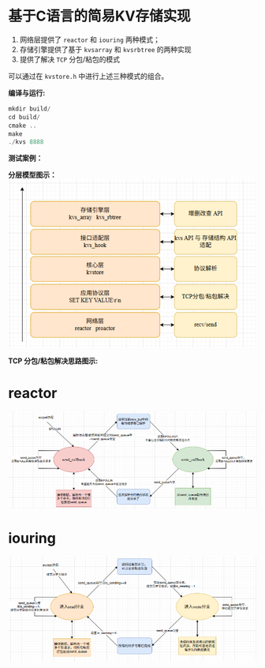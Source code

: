 # 基于C语言的简易KV存储实现

1.  网络层提供了 `reactor` 和 `iouring` 两种模式；
2.  存储引擎提供了基于 `kvsarray` 和 `kvsrbtree` 的两种实现
3.  提供了解决 `TCP` 分包/粘包的模式

可以通过在 `kvstore.h` 中进行上述三种模式的组合。

**编译与运行:**

```c
mkdir build/
cd build/
cmake ..
make
./kvs 8888

```

**测试案例：**


**分层模型图示：**
![kvstore](docs/images/kvstore.jpg)

**TCP 分包/粘包解决思路图示:**
# reactor
![reactor](docs/images/reactor_tcp_pkt_split_paste.jpg)

# iouring
![iouring](docs/images/proactor_tcp_pkt_split_paste.jpg)
